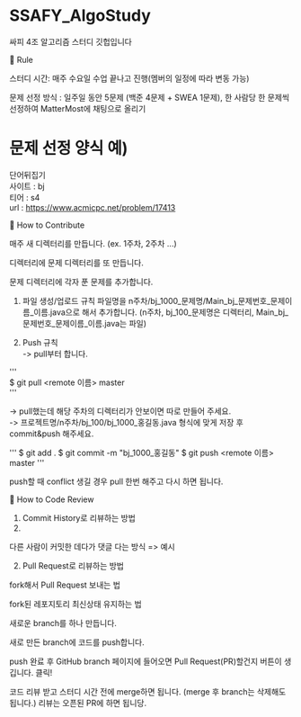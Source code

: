 # SSAFY_AlgoStudy
싸피 4조 알고리즘 스터디 깃헙입니다

📝 Rule

스터디 시간: 매주 수요일 수업 끝나고 진행(멤버의 일정에 따라 변동 가능)

문제 선정 방식 : 일주일 동안 5문제 (백준 4문제 + SWEA 1문제), 한 사람당 한 문제씩 선정하여 MatterMost에 채팅으로 올리기

문제 선정 양식 예)
===
단어뒤집기   
사이트 : bj   
티어 : s4   
url : https://www.acmicpc.net/problem/17413   


🍎 How to Contribute

매주 새 디렉터리를 만듭니다. (ex. 1주차, 2주차 ...)

디렉터리에 문제 디렉터리를 또 만듭니다. 

문제 디렉터리에 각자 푼 문제를 추가합니다.

1. 파일 생성/업로드 규칙
파일명을 n주차/bj_1000_문제명/Main_bj_문제번호_문제이름_이름.java으로 해서 추가합니다. (n주차, bj_100_문제명은 디렉터리, Main_bj_문제번호_문제이름_이름.java는 파일)

2. Push 규칙   
-> pull부터 합니다.  

'''   
$ git pull <remote 이름> master   
'''

-> pull했는데 해당 주차의 디렉터리가 안보이면 따로 만들어 주세요.   
-> 프로젝트명/n주차/bj_100/bj_1000_홍길동.java 형식에 맞게 저장 후 commit&push 해주세요.   

'''
$ git add .
$ git commit -m "bj_1000_홍길동"
$ git push <remote 이름> master
'''

push할 때 conflict 생길 경우 pull 한번 해주고 다시 하면 됩니다.

🍌 How to Code Review
1. Commit History로 리뷰하는 방법
2. 
다른 사람이 커밋한 데다가 댓글 다는 방식 => 예시

2. Pull Request로 리뷰하는 방법

fork해서 Pull Request 보내는 법

fork된 레포지토리 최신상태 유지하는 법

새로운 branch를 하나 만듭니다.

새로 만든 branch에 코드를 push합니다.

push 완료 후 GitHub branch 페이지에 들어오면 Pull Request(PR)할건지 버튼이 생깁니다. 클릭!

코드 리뷰 받고 스터디 시간 전에 merge하면 됩니다. (merge 후 branch는 삭제해도 됩니다.) 리뷰는 오픈된 PR에 하면 됩니당.
